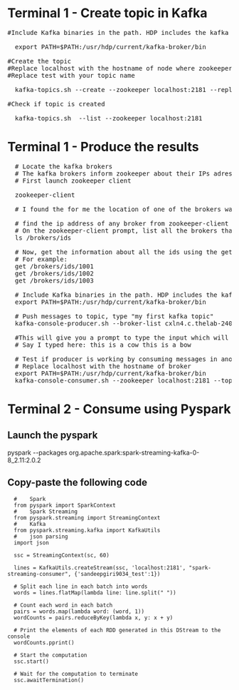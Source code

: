 # Terminal 1 - Create topic in Kafka
<pre>
#Include Kafka binaries in the path. HDP includes the kafka and installs at /usr/hdp/current/kafka-broker
  
  export PATH=$PATH:/usr/hdp/current/kafka-broker/bin
   
#Create the topic
#Replace localhost with the hostname of node where zookeeper server is running. Generally, zk runs on all hosts on the cluster.
#Replace test with your topic name
  
  kafka-topics.sh --create --zookeeper localhost:2181 --replication-factor 1 --partitions 1 --topic sandeepgiri9034_test

#Check if topic is created
  
  kafka-topics.sh  --list --zookeeper localhost:2181
</pre>

# Terminal 1 - Produce the results
<pre>
  # Locate the kafka brokers
  # The kafka brokers inform zookeeper about their IPs adresses. Most of the eco-system considers the zookeeper as a central registry.
  # First launch zookeeper client
  
  zookeeper-client

  # I found the for me the location of one of the brokers was ip-172-xx-xx-xxx.ec2.internal:6667

  # find the ip address of any broker from zookeeper-client using command get /brokers/ids/0
  # On the zookeeper-client prompt, list all the brokers that registered
  ls /brokers/ids

  # Now, get the information about all the ids using the get command with the nodes listed in previous command
  # For example:
  get /brokers/ids/1001
  get /brokers/ids/1002
  get /brokers/ids/1003

  # Include Kafka binaries in the path. HDP includes the kafka and installs at /usr/hdp/current/kafka-broker
  export PATH=$PATH:/usr/hdp/current/kafka-broker/bin

  # Push messages to topic, type "my first kafka topic"
  kafka-console-producer.sh --broker-list cxln4.c.thelab-240901.internal:6667 --topic sandeepgiri9034_test 

  #This will give you a prompt to type the input which will be pushed to the topic
  # Say I typed here: this is a cow this is a bow

  # Test if producer is working by consuming messages in another terminal
  # Replace localhost with the hostname of broker
  export PATH=$PATH:/usr/hdp/current/kafka-broker/bin
  kafka-console-consumer.sh --zookeeper localhost:2181 --topic sandeepgiri9034_test --from-beginning
</pre>

# Terminal 2 - Consume using Pyspark

## Launch the pyspark

  pyspark --packages org.apache.spark:spark-streaming-kafka-0-8_2.11:2.0.2

## Copy-paste the following code

```
  #    Spark
  from pyspark import SparkContext
  #    Spark Streaming
  from pyspark.streaming import StreamingContext
  #    Kafka
  from pyspark.streaming.kafka import KafkaUtils
  #    json parsing
  import json

  ssc = StreamingContext(sc, 60)

  lines = KafkaUtils.createStream(ssc, 'localhost:2181', "spark-streaming-consumer", {'sandeepgiri9034_test':1})

  # Split each line in each batch into words
  words = lines.flatMap(lambda line: line.split(" "))

  # Count each word in each batch
  pairs = words.map(lambda word: (word, 1))
  wordCounts = pairs.reduceByKey(lambda x, y: x + y)

  # Print the elements of each RDD generated in this DStream to the console
  wordCounts.pprint()

  # Start the computation
  ssc.start()

  # Wait for the computation to terminate
  ssc.awaitTermination()

```
